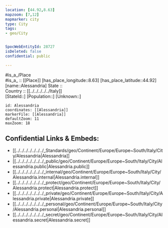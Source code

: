 ```yaml
---
location: [44.92,8.63] 
mapzoom: [7,12] 
mapmarker: city 
type: City
tags:
- geo/City


SpocWebEntityId: 28727
isDeleted: false
confidential: public

---
```

#is_a_/Place  
#is_a_ :: [[Place]] 
[has_place_longitude::8.63] 
[has_place_latitude::44.92] 
[name::Alessandria] 
State ::  
Country :: [[../../../../../Italy]]  
[StateId::] 
[Population::] 
[Unknown::] 


```leaflet
id: Alessandria
coordinates: [[Alessandria]] 
markerFile: [[Alessandria]] 
defaultZoom: 11 
maxZoom: 18
```


## Confidential Links & Embeds: 
- [[../../../../../../../_Standards/geo/Continent/Europe/Europe~South/Italy/City/Alessandria|Alessandria]] 
- [[../../../../../../../_public/geo/Continent/Europe/Europe~South/Italy/City/Alessandria.public|Alessandria.public]] 
- [[../../../../../../../_internal/geo/Continent/Europe/Europe~South/Italy/City/Alessandria.internal|Alessandria.internal]] 
- [[../../../../../../../_protect/geo/Continent/Europe/Europe~South/Italy/City/Alessandria.protect|Alessandria.protect]] 
- [[../../../../../../../_private/geo/Continent/Europe/Europe~South/Italy/City/Alessandria.private|Alessandria.private]] 
- [[../../../../../../../_personal/geo/Continent/Europe/Europe~South/Italy/City/Alessandria.personal|Alessandria.personal]] 
- [[../../../../../../../_secret/geo/Continent/Europe/Europe~South/Italy/City/Alessandria.secret|Alessandria.secret]] 
